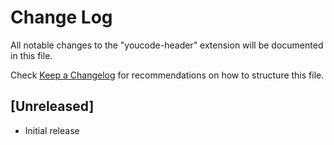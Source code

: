 # Change Log

All notable changes to the "youcode-header" extension will be documented in this file.

Check [Keep a Changelog](http://keepachangelog.com/) for recommendations on how to structure this file.

## [Unreleased]

- Initial release